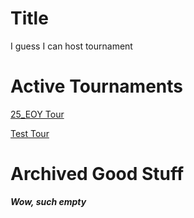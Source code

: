 Title
=====

I guess I can host tournament

# Active Tournaments

[25_EOY Tour](https://shackwoods.github.io/Tournaments/2025-EOY/)

[Test Tour](https://shackwoods.github.io/Tournaments/TESTING/)

# Archived Good Stuff
***Wow, such empty***
